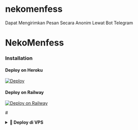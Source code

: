 # nekomenfess
Dapat Mengirimkan Pesan Secara Anonim Lewat Bot Telegram

# NekoMenfess
 
### Installation

#### Deploy on Heroku
[![Deploy](https://www.herokucdn.com/deploy/button.svg)](https://heroku.com/deploy?template=https://github.com/nekolocal/nekomenfess)</br>


#### Deploy on Railway
[![Deploy on Railway](https://railway.app/button.svg)](https://railway.app/new)

#<details>
<summary><b>🔗 Deploy di VPS</b></summary>
<br>
````bash
git clone https://github.com/nekolocal/nekomenfess && cd nekomenfess
pip install -r requirements.txt
python3 main.py
````

#### START_MESSAGE | FORCE_SUB_MESSAGE

* `{first_name}` - User first name
* `{last_name}` - User last name
* `{id}` - User ID
* `{mention}` - Mention the user
* `{username}` - Username
* `{fullname}` - fullname



